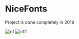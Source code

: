 # NiceFonts
Project is done completely in 2019



![nf](https://user-images.githubusercontent.com/58459400/151017739-63159a8c-2a20-4ebd-ba03-0b6e0e297343.PNG)
![nf2](https://user-images.githubusercontent.com/58459400/151017733-5d4971a8-a604-4689-902f-71e8e5a17bdd.PNG)
